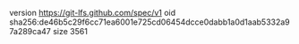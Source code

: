 version https://git-lfs.github.com/spec/v1
oid sha256:de46b5c29f6cc71ea6001e725cd06454dcce0dabb1a0d1aab5332a97a289ca47
size 3561

